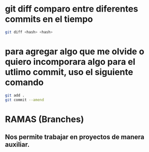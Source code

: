 # git diff comparo entre diferentes commits en el tiempo

```sh
git diff <hash> <hash>
```
# para agregar algo que me olvide o quiero incomporara algo para el utlimo commit, uso el siguiente comando 

```sh
git add . 
git commit --amend

```

# RAMAS (Branches)
## Nos permite trabajar en proyectos de manera auxiliar.